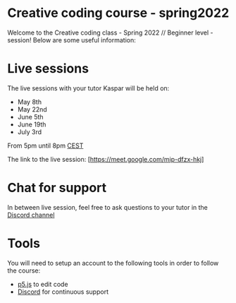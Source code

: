 # Creative coding course - spring2022
Welcome to the Creative coding class - Spring 2022 // Beginner level - session! Below are some useful information:

# Live sessions
The live sessions with your tutor Kaspar will be held on:
- May 8th
- May 22nd
- June 5th
- June 19th
- July 3rd

From 5pm until 8pm [CEST](https://www.timeanddate.com/time/zones/cest)

The link to the live session: [https://meet.google.com/mip-dfzx-hkj]

# Chat for support
In between live session, feel free to ask questions to your tutor in the [Discord channel](https://discord.gg/Dz6TWJRP)

# Tools
You will need to setup an account to the following tools in order to follow the course:

- [p5.js](https://editor.p5js.org/) to edit code
- [Discord](https://discord.com/) for continuous support
